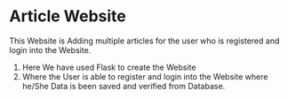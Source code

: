 # Article Website

This Website is Adding multiple articles for the user who is registered and login into the Website.

1. Here We have used Flask to create the Website
2. Where the User is able to register and login into the Website where he/She Data is been saved and verified from Database.
